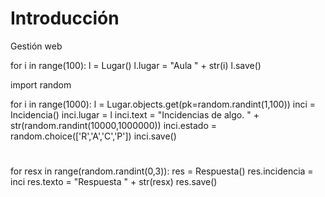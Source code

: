 # Introducción

Gestión web


for i in range(100):
  l = Lugar()
  l.lugar = "Aula " + str(i)
  l.save()

import random

for i in range(1000):
  l = Lugar.objects.get(pk=random.randint(1,100))
  inci = Incidencia()
  inci.lugar = l
  inci.text = "Incidencias de algo. " + str(random.randint(10000,1000000))
  inci.estado = random.choice(['R','A','C','P'])
  inci.save()
  #
  for resx in range(random.randint(0,3)):
    res = Respuesta()
    res.incidencia = inci
    res.texto = "Respuesta " + str(resx)
    res.save()
